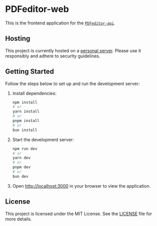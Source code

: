 # PDFeditor-web

This is the frontend application for the [`PDFeditor-api`](https://github.com/Dax2405/PDFeditor-api).

## Hosting

This project is currently hosted on a [personal server](https://pdf-editor.dax-ec.ru/). Please use it responsibly and adhere to security guidelines.

## Getting Started

Follow the steps below to set up and run the development server:

1. Install dependencies:
    ```bash
    npm install
    # or
    yarn install
    # or
    pnpm install
    # or
    bun install
    ```

2. Start the development server:
    ```bash
    npm run dev
    # or
    yarn dev
    # or
    pnpm dev
    # or
    bun dev
    ```

3. Open [http://localhost:3000](http://localhost:3000) in your browser to view the application.

## License

This project is licensed under the MIT License. See the [LICENSE](./LICENSE) file for more details.

